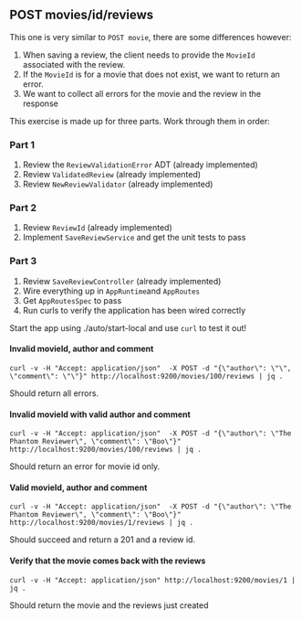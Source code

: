## POST movies/id/reviews

This one is very similar to `POST movie`, there are some differences however:

1. When saving a review, the client needs to provide the `MovieId` associated with the review.
1. If the `MovieId` is for a movie that does not exist, we want to return an error.
1. We want to collect all errors for the movie and the review in the response

This exercise is made up for three parts. Work through them in order:

### Part 1

1. Review the `ReviewValidationError` ADT (already implemented)
1. Review `ValidatedReview` (already implemented)
1. Review `NewReviewValidator` (already implemented)


### Part 2

1. Review `ReviewId` (already implemented)
1. Implement `SaveReviewService` and get the unit tests to pass


### Part 3
1. Review `SaveReviewController` (already implemented)
1. Wire everything up in `AppRuntime`and `AppRoutes`
1. Get `AppRoutesSpec` to pass
1. Run curls to verify the application has been wired correctly


Start the app using ./auto/start-local and use `curl` to test it out!

#### Invalid movieId, author and comment

```
curl -v -H "Accept: application/json"  -X POST -d "{\"author\": \"\", \"comment\": \"\"}" http://localhost:9200/movies/100/reviews | jq .
```

Should return all errors.

#### Invalid movieId with valid author and comment

```
curl -v -H "Accept: application/json"  -X POST -d "{\"author\": \"The Phantom Reviewer\", \"comment\": \"Boo\"}" http://localhost:9200/movies/100/reviews | jq .
```

Should return an error for movie id only.

#### Valid movieId, author and comment

```
curl -v -H "Accept: application/json"  -X POST -d "{\"author\": \"The Phantom Reviewer\", \"comment\": \"Boo\"}" http://localhost:9200/movies/1/reviews | jq .
```

Should succeed and return a 201 and a review id.

#### Verify that the movie comes back with the reviews

```
curl -v -H "Accept: application/json" http://localhost:9200/movies/1 | jq .
```

Should return the movie and the reviews just created
